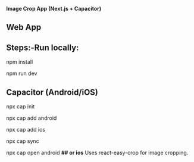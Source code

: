 **Image Crop App (Next.js + Capacitor)**


## Web App

## Steps:-Run locally:

npm install

npm run dev

## Capacitor (Android/iOS)
npx cap init

npx cap add android

npx cap add ios

npx cap sync

npx cap open android
**## or ios**
Uses react-easy-crop for image cropping.
